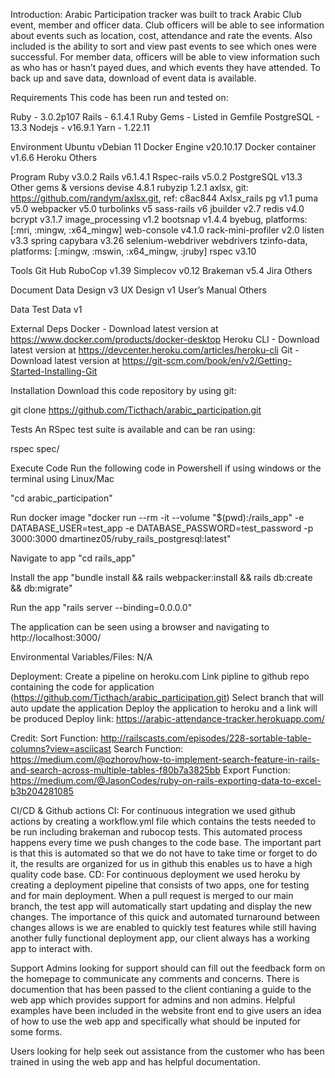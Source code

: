 Introduction: 
Arabic Participation tracker was built to track Arabic Club event, member and officer data. Club officers will be able to see information about events such as location, cost, attendance and rate the events. Also included is the ability to sort and view past events to see which ones were successful. For member data, officers will be able to view information such as who has or hasn’t payed dues, and which events they have attended. To back up and save data, download of event data is available.  

Requirements
This code has been run and tested on: 

Ruby - 3.0.2p107
Rails - 6.1.4.1
Ruby Gems - Listed in Gemfile
PostgreSQL - 13.3
Nodejs - v16.9.1
Yarn - 1.22.11

Environment
Ubuntu vDebian 11
Docker Engine v20.10.17
Docker container v1.6.6
Heroku
Others

Program
Ruby v3.0.2
Rails v6.1.4.1
Rspec-rails v5.0.2
PostgreSQL v13.3
Other gems & versions
devise 4.8.1
rubyzip 1.2.1
axlsx, git: https://github.com/randym/axlsx.git, ref: c8ac844
Axlsx_rails
pg v1.1
puma v5.0
webpacker v5.0
turbolinks v5
sass-rails v6
jbuilder v2.7
redis v4.0
bcrypt v3.1.7
image_processing v1.2
bootsnap v1.4.4
byebug, platforms: [:mri, :mingw, :x64_mingw]
web-console v4.1.0
rack-mini-profiler v2.0
listen v3.3
spring
capybara v3.26
selenium-webdriver
webdrivers
tzinfo-data, platforms: [:mingw, :mswin, :x64_mingw, :jruby]
rspec v3.10

Tools
Git Hub
RuboCop v1.39
Simplecov v0.12
Brakeman v5.4
Jira
Others

Document
Data Design v3 
UX Design v1
User’s Manual
Others

Data
Test Data v1


External Deps
Docker - Download latest version at https://www.docker.com/products/docker-desktop
Heroku CLI - Download latest version at https://devcenter.heroku.com/articles/heroku-cli
Git - Download latest version at https://git-scm.com/book/en/v2/Getting-Started-Installing-Git

Installation
Download this code repository by using git:

git clone https://github.com/Ticthach/arabic_participation.git

Tests
An RSpec test suite is available and can be ran using:

rspec spec/

Execute Code
Run the following code in Powershell if using windows or the terminal using Linux/Mac

"cd arabic_participation"

Run docker image "docker run --rm -it --volume "$(pwd):/rails_app" -e DATABASE_USER=test_app -e DATABASE_PASSWORD=test_password -p 3000:3000 dmartinez05/ruby_rails_postgresql:latest"

Navigate to app "cd rails_app"

Install the app "bundle install && rails webpacker:install && rails db:create && db:migrate"

Run the app "rails server --binding=0.0.0.0"

The application can be seen using a browser and navigating to http://localhost:3000/

Environmental Variables/Files:
N/A

Deployment: 
Create a pipeline on heroku.com
Link pipline to github repo containing the code for application (https://github.com/Ticthach/arabic_participation.git)
Select branch that will auto update the application
Deploy the application to heroku and a link will be produced 
Deploy link: https://arabic-attendance-tracker.herokuapp.com/


Credit:
Sort Function: http://railscasts.com/episodes/228-sortable-table-columns?view=asciicast
Search Function: https://medium.com/@ozhorov/how-to-implement-search-feature-in-rails-and-search-across-multiple-tables-f80b7a3825bb
Export Function: https://medium.com/@JasonCodes/ruby-on-rails-exporting-data-to-excel-b3b204281085

CI/CD & Github actions
CI: For continuous integration we used github actions by creating a workflow.yml file which contains the tests needed to be run including brakeman and rubocop tests. This automated process happens every time we push changes to the code base. The important part is that this is automated so that we do not have to take time or forget to do it, the results are organized for us in github this enables us to have a high quality code base. 
CD: For continuous deployment  we used heroku by creating a deployment pipeline that consists of two apps, one for testing and for main deployment. When a pull request is merged to our main branch, the test app will automatically start updating and display the new changes. The importance of this quick and automated turnaround between changes allows is we are enabled to quickly test features while still having another fully functional deployment app, our client always has a working app to interact with. 

Support
Admins looking for support should can fill out the feedback form on the homepage to communicate any comments and concerns. There is documention that has been passed to the client contianing a guide to the web app which provides support for admins and non admins. Helpful examples have been included in the website front end to give users an idea of how to use the web app and specifically what should be inputed for some forms. 

Users looking for help seek out assistance from the customer who has been trained in using the web app and has helpful documentation.

